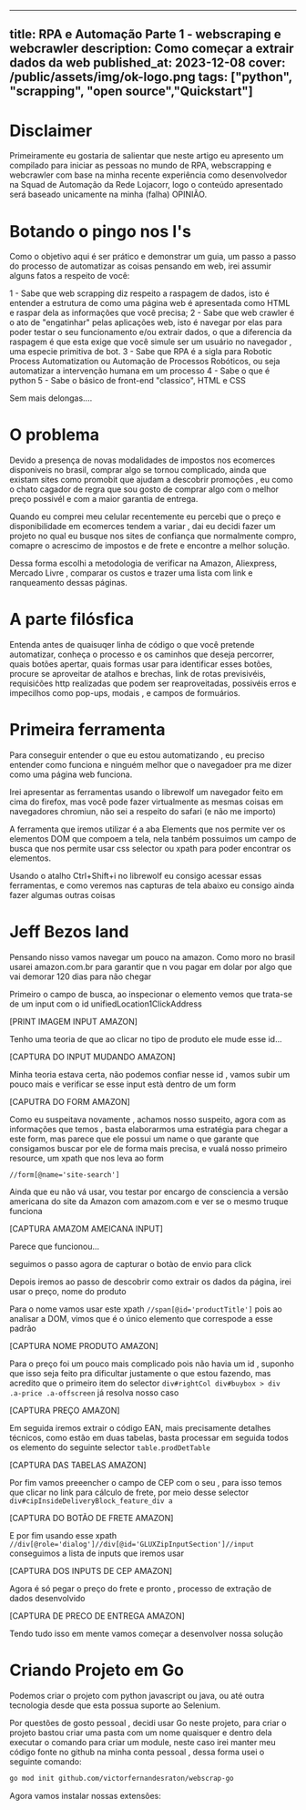---
title: RPA e Automação Parte 1 - webscraping e webcrawler
description: Como começar a extrair dados da web 
published_at: 2023-12-08
cover: /public/assets/img/ok-logo.png
tags: ["python", "scrapping", "open source","Quickstart"]
-

# Disclaimer

Primeiramente eu gostaria de salientar que neste artigo eu apresento um compilado para iniciar as pessoas no mundo de RPA, webscrapping e webcrawler com base na minha recente experiência como desenvolvedor na Squad de Automação da Rede Lojacorr, logo o conteúdo apresentado será baseado unicamente na minha (falha) OPINIÃO.

# Botando o pingo nos I's

Como o objetivo aqui é ser prático e demonstrar um guia, um passo a passo do processo de automatizar as coisas pensando em web, irei assumir alguns fatos a respeito de você:

1 - Sabe que web scrapping diz respeito a raspagem de dados, isto é entender a estrutura de como uma página web é apresentada como HTML e raspar dela as informações que você precisa;
2 - Sabe que web crawler é o ato de "engatinhar" pelas aplicações web, isto é navegar por elas para poder testar o seu funcionamento e/ou extrair dados, o que a diferencia da raspagem é que esta exige que você simule ser um usuário no navegador , uma especie primitiva de bot.
3 - Sabe que RPA é a sigla para Robotic Process Automatization ou Automação de Processos Robóticos, ou seja automatizar a intervenção humana em um processo
4 - Sabe o que é python
5 - Sabe o básico de front-end "classico", HTML e CSS


Sem mais delongas....

# O problema

Devido a presença de novas modalidades de impostos nos ecomerces disponiveis no brasil, comprar algo se tornou complicado, ainda que existam sites como promobit que ajudam a descobrir promoções , eu como o chato cagador de regra que sou gosto de comprar algo com o melhor preço possivél e com a maior garantia de entrega.

Quando eu comprei meu celular recentemente eu percebi que o preço e disponibilidade em ecomerces tendem a variar , dai eu decidi fazer um projeto no qual eu busque nos sites de confiança que normalmente compro, comapre o acrescimo de impostos e de frete e encontre a melhor solução.

Dessa forma escolhi a metodologia de verificar na Amazon, Aliexpress, Mercado Livre , comparar os custos e trazer uma lista com link e ranqueamento dessas páginas.

# A parte filósfica

Entenda antes de quaisuqer linha de código o que você pretende automatizar, conheça o processo e os caminhos que deseja percorrer, quais botões apertar, quais formas usar para identificar esses botões, procure se aproveitar de atalhos e brechas, link de rotas previsivéis, requisićões http realizadas que podem ser reaproveitadas, possivéis erros e impecilhos como pop-ups, modais , e campos de formuários.

# Primeira ferramenta

Para conseguir entender o que eu estou automatizando , eu preciso entender como funciona e ninguém melhor que o navegadoer pra me dizer como uma página web funciona.

Irei apresentar as ferramentas usando o librewolf um navegador feito em cima do firefox, mas você pode fazer virtualmente as mesmas coisas em navegadores chromiun, não sei a respeito do safari (e não me importo)

A ferramenta que iremos utilizar é a aba Elements que nos permite ver os elementos DOM que compoem a tela, nela tanbém possuimos um campo de busca que nos permite usar css selector ou xpath para poder encontrar os elementos.

Usando o atalho Ctrl+Shift+i no librewolf eu consigo acessar essas ferramentas, e como veremos nas capturas de tela abaixo eu consigo ainda fazer algumas outras coisas



# Jeff Bezos land

Pensando nisso vamos navegar um pouco na amazon. Como moro no brasil usarei amazon.com.br para garantir que n vou pagar em dolar por algo que vai demorar 120 dias para não chegar


Primeiro o campo de busca, ao inspecionar o elemento vemos que trata-se de um input com o id unifiedLocation1ClickAddress

[PRINT IMAGEM INPUT AMAZON]

Tenho uma teoria de que ao clicar no tipo de produto ele mude esse id...

[CAPTURA DO INPUT MUDANDO AMAZON]

Minha teoria estava certa, não podemos confiar nesse id , vamos subir um pouco mais e verificar se esse input està dentro de um form

[CAPUTRA DO FORM AMAZON]

Como eu suspeitava novamente , achamos nosso suspeito, agora com as informações que temos , basta elaborarmos uma estratégia para chegar a este form, mas parece que ele possui um name o que garante que consigamos buscar por ele de forma mais precisa, e vualá nosso primeiro resource, um  xpath que nos leva ao form

```
//form[@name='site-search']
```

Ainda que eu não vá usar, vou testar por encargo de consciencia a versão americana do site da Amazon com amazom.com e ver se o mesmo truque funciona

[CAPTURA AMAZOM AMEICANA INPUT]

Parece que funcionou...

seguimos o passo agora de capturar o botào de envio para click

Depois iremos ao passo de descobrir como extrair os dados da página, irei usar o preço, nome do produto

Para o nome vamos usar este xpath `//span[@id='productTitle']` pois ao analisar a DOM, vimos que é o único elemento que correspode a esse padrão

[CAPTURA NOME PRODUTO AMAZON]

Para o preço foi um pouco mais complicado pois não havia um id , suponho que isso seja feito pra dificultar justamente o que estou fazendo, mas acredito que o primeiro item do selector `div#rightCol div#buybox > div .a-price .a-offscreen` já resolva nosso caso

[CAPTURA PREÇO AMAZON]

Em seguida iremos extrair o código EAN, mais precisamente detalhes técnicos, como estão em duas tabelas, basta processar em seguida todos os elemento do seguinte selector `table.prodDetTable` 

[CAPTURA DAS TABELAS AMAZON]

Por fim vamos preeencher o campo de CEP com o seu , para isso temos que clicar no link para cálculo de frete, por meio desse selector
`div#cipInsideDeliveryBlock_feature_div a`

[CAPTURA DO BOTÃO DE FRETE AMAZON]


E por fim usando esse xpath `//div[@role='dialog']//div[@id='GLUXZipInputSection']//input` conseguimos a lista de inputs que iremos usar

[CAPTURA DOS INPUTS DE CEP AMAZON]

Agora é só pegar o preço do frete e pronto , processo de extração de dados desenvolvido

[CAPTURA DE PRECO DE ENTREGA AMAZON]

Tendo tudo isso em mente vamos começar a desenvolver nossa solução


# Criando Projeto em Go

Podemos criar o projeto com python javascript ou java, ou até outra tecnologia desde que esta possua suporte ao Selenium.

Por questões de gosto pessoal , decidi usar Go neste projeto, para criar o projeto bastou criar uma pasta com um nome quaisquer e dentro dela executar o comando para criar um module, neste caso irei manter meu código fonte no github na minha conta pessoal , dessa forma usei o seguinte comando:

```bash
go mod init github.com/victorfernandesraton/webscrap-go
```

Agora vamos instalar nossas extensões:


